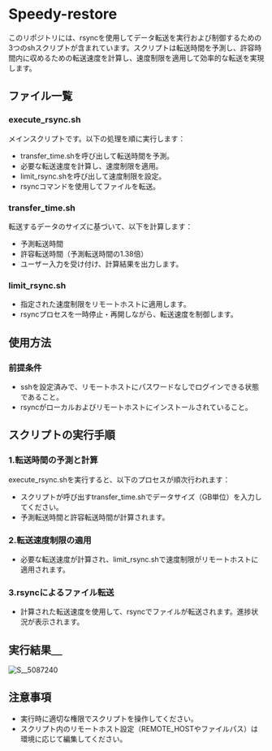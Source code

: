 # Speedy-restore

このリポジトリには、rsyncを使用してデータ転送を実行および制御するための3つのshスクリプトが含まれています。スクリプトは転送時間を予測し、許容時間内に収めるための転送速度を計算し、速度制限を適用して効率的な転送を実現します。

## ファイル一覧
### execute_rsync.sh
メインスクリプトです。以下の処理を順に実行します：
- transfer_time.shを呼び出して転送時間を予測。
- 必要な転送速度を計算し、速度制限を適用。
- limit_rsync.shを呼び出して速度制限を設定。
- rsyncコマンドを使用してファイルを転送。

### transfer_time.sh
転送するデータのサイズに基づいて、以下を計算します：
- 予測転送時間
- 許容転送時間（予測転送時間の1.38倍）
- ユーザー入力を受け付け、計算結果を出力します。

### limit_rsync.sh
- 指定された速度制限をリモートホストに適用します。
- rsyncプロセスを一時停止・再開しながら、転送速度を制御します。

## 使用方法
### 前提条件
- sshを設定済みで、リモートホストにパスワードなしでログインできる状態であること。
- rsyncがローカルおよびリモートホストにインストールされていること。

## スクリプトの実行手順
### 1.転送時間の予測と計算

execute_rsync.shを実行すると、以下のプロセスが順次行われます：
- スクリプトが呼び出すtransfer_time.shでデータサイズ（GB単位）を入力してください。
- 予測転送時間と許容転送時間が計算されます。

### 2.転送速度制限の適用 
- 必要な転送速度が計算され、limit_rsync.shで速度制限がリモートホストに適用されます。

### 3.rsyncによるファイル転送
- 計算された転送速度を使用して、rsyncでファイルが転送されます。進捗状況が表示されます。

## 実行結果＿
![S__5087240](https://github.com/user-attachments/assets/11cbd7de-07b3-4084-bcec-eb49c23df989)

## 注意事項
- 実行時に適切な権限でスクリプトを操作してください。
- スクリプト内のリモートホスト設定（REMOTE_HOSTやファイルパス）は環境に応じて編集してください。

